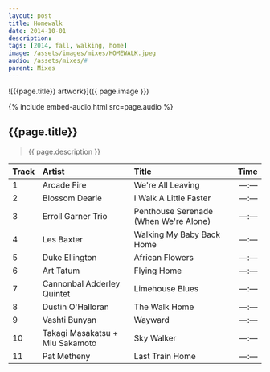 ```yaml
---
layout: post
title: Homewalk
date: 2014-10-01
description: 
tags: [2014, fall, walking, home]
image: /assets/images/mixes/HOMEWALK.jpeg
audio: /assets/mixes/#
parent: Mixes
---
```


![{{page.title}} artwork}]({{ page.image }})

{% include embed-audio.html src=page.audio %}

## {{page.title}}
>{{ page.description }}

| Track | Artist                          | Title                                      |   Time |
|:------|:--------------------------------|:-------------------------------------------|-------:|
| 1     | Arcade Fire                     | We're All Leaving                          |  —:—   |
| 2     | Blossom Dearie                  | I Walk A Little Faster                     |  —:—   |
| 3     | Erroll Garner Trio              | Penthouse Serenade (When We're Alone)      |  —:—   |
| 4     | Les Baxter                      | Walking My Baby Back Home                  |  —:—   |
| 5     | Duke Ellington                  | African Flowers                            |  —:—   |
| 6     | Art Tatum                       | Flying Home                                |  —:—   |
| 7     | Cannonbal Adderley Quintet      | Limehouse Blues                            |  —:—   |
| 8     | Dustin O'Halloran               | The Walk Home                              |  —:—   |
| 9     | Vashti Bunyan                   | Wayward                                    |  —:—   |
| 10    | Takagi Masakatsu + Miu Sakamoto | Sky Walker                                 |  —:—   |
| 11    | Pat Metheny                     | Last Train Home                            |  —:—   |
